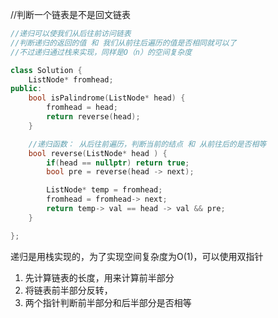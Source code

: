
//判断一个链表是不是回文链表

```cpp
//递归可以使我们从后往前访问链表
//判断递归的返回的值 和 我们从前往后遍历的值是否相同就可以了
//不过递归通过栈来实现，同样是O（n）的空间复杂度

class Solution {
    ListNode* fromhead;
public:
    bool isPalindrome(ListNode* head) {
        fromhead = head;
        return reverse(head);
    }

    //递归函数： 从后往前遍历，判断当前的结点 和 从前往后的是否相等
    bool reverse(ListNode* head ) {
        if(head == nullptr) return true;
        bool pre = reverse(head -> next);

        ListNode* temp = fromhead;
        fromhead = fromhead-> next;
        return temp-> val == head -> val && pre;
    }

};
```

递归是用栈实现的，为了实现空间复杂度为O(1)，可以使用双指针
1. 先计算链表的长度，用来计算前半部分
2. 将链表前半部分反转，
3. 两个指针判断前半部分和后半部分是否相等